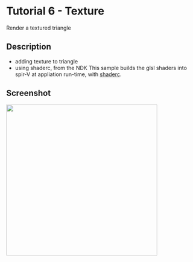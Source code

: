 Tutorial 6 - Texture
=============================
Render a textured triangle


Description
----------
*  adding texture to triangle
*  using shaderc, from the NDK
This sample builds the glsl shaders into spir-V at appliation run-time,
with [shaderc](https://github.com/google/shaderc).

Screenshot
------------
<img src="./Tutorial_6_Screenshot.png" height="400px">
